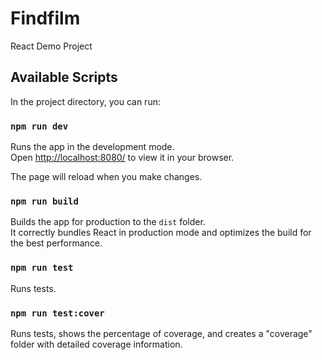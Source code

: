 # Findfilm

React Demo Project

## Available Scripts

In the project directory, you can run:

### `npm run dev`

Runs the app in the development mode.\
Open [http://localhost:8080/](http://localhost:8080) to view it in your browser.

The page will reload when you make changes.

### `npm run build`

Builds the app for production to the `dist` folder.\
It correctly bundles React in production mode and optimizes the build for the best performance.

### `npm run test`

Runs tests.

### `npm run test:cover`

Runs tests, shows the percentage of coverage, and creates a "coverage" folder with detailed coverage information.
